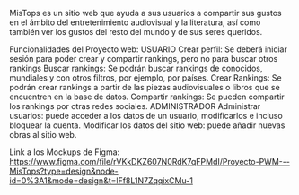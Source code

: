 MisTops es un sitio web que ayuda a sus usuarios a compartir sus gustos en el ámbito del entretenimiento audiovisual y la literatura, así como también ver los gustos del resto del mundo y de sus seres queridos.

Funcionalidades del Proyecto web:
USUARIO
Crear perfil: Se deberá iniciar sesión para poder crear y compartir rankings, pero no para buscar otros rankings
Buscar rankings: Se podrán buscar rankings de conocidos, mundiales y con otros filtros, por ejemplo, por países.
Crear Rankings: Se podrán crear rankings a partir de las piezas audiovisuales o libros que se encuentren en la base de datos.
Compartir rankings: Se pueden compartir los rankings por otras redes sociales.
ADMINISTRADOR
Administrar usuarios: puede acceder a los datos de un usuario, modificarlos e incluso bloquear la cuenta.
Modificar los datos del sitio web: puede añadir nuevas obras al sitio web.

Link a los Mockups de Figma: https://www.figma.com/file/rVKkDKZ607N0RdK7qFPMdI/Proyecto-PWM---MisTops?type=design&node-id=0%3A1&mode=design&t=lFf8L1N7ZqqixCMu-1
